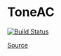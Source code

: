 # ToneAC
[![Build Status](https://travis-ci.org/RoboticsBrno/ToneAC.svg?branch=master)](https://travis-ci.org/RoboticsBrno/ToneAC)

[Source](http://forum.arduino.cc/index.php?topic=142097.0)
